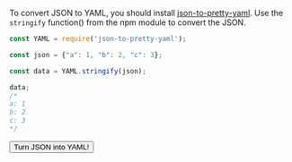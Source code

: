 To convert JSON to YAML, you should install [json-to-pretty-yaml](https://www.npmjs.com/package/json-to-pretty-yaml).
Use the `stringify` function() from the npm module to convert the JSON.

```javascript
const YAML = require('json-to-pretty-yaml');

const json = {"a": 1, "b": 2, "c": 3};

const data = YAML.stringify(json);

data;
/*
a: 1
b: 2
c: 3
*/
```

<div id='json'></div>
<button id='work' onclick="window.convert">Turn JSON into YAML!</button>
<div id='yaml'></div>
<script src="../../codemirror-5.62.2/lib/codemirror.js"></script>
<link rel="stylesheet" href="../../codemirror-5.62.2/lib/codemirror.css">
<script src="../../codemirror-5.62.2/mode/yaml/yaml.js"></script>
<script src="../../codemirror-5.62.2/mode/javascript/javascript.js"></script>
<script src="../jsontoyaml.js"></script>